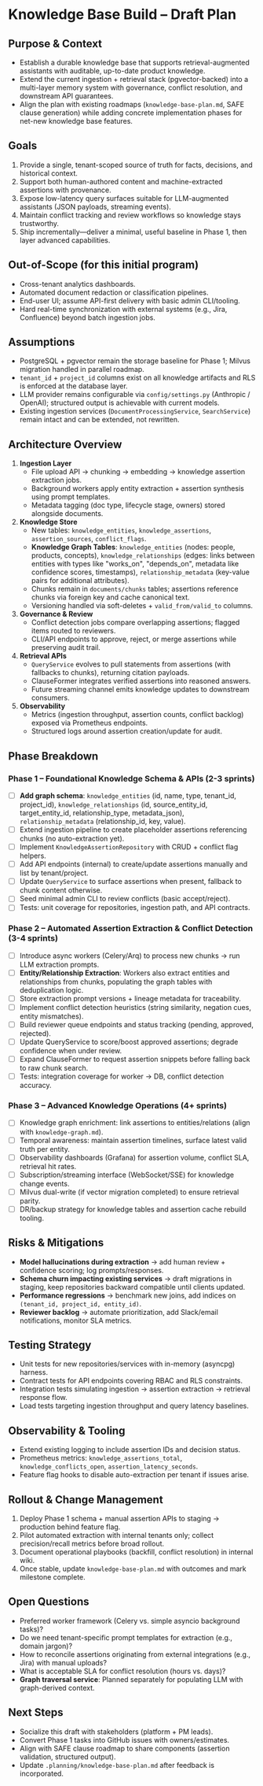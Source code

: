 # Knowledge Base Build – Draft Plan

## Purpose & Context
- Establish a durable knowledge base that supports retrieval-augmented assistants with auditable, up-to-date product knowledge.
- Extend the current ingestion + retrieval stack (pgvector-backed) into a multi-layer memory system with governance, conflict resolution, and downstream API guarantees.
- Align the plan with existing roadmaps (`knowledge-base-plan.md`, SAFE clause generation) while adding concrete implementation phases for net-new knowledge base features.

## Goals
1. Provide a single, tenant-scoped source of truth for facts, decisions, and historical context.
2. Support both human-authored content and machine-extracted assertions with provenance.
3. Expose low-latency query surfaces suitable for LLM-augmented assistants (JSON payloads, streaming events).
4. Maintain conflict tracking and review workflows so knowledge stays trustworthy.
5. Ship incrementally—deliver a minimal, useful baseline in Phase 1, then layer advanced capabilities.

## Out-of-Scope (for this initial program)
- Cross-tenant analytics dashboards.
- Automated document redaction or classification pipelines.
- End-user UI; assume API-first delivery with basic admin CLI/tooling.
- Hard real-time synchronization with external systems (e.g., Jira, Confluence) beyond batch ingestion jobs.

## Assumptions
- PostgreSQL + pgvector remain the storage baseline for Phase 1; Milvus migration handled in parallel roadmap.
- `tenant_id` + `project_id` columns exist on all knowledge artifacts and RLS is enforced at the database layer.
- LLM provider remains configurable via `config/settings.py` (Anthropic / OpenAI); structured output is achievable with current models.
- Existing ingestion services (`DocumentProcessingService`, `SearchService`) remain intact and can be extended, not rewritten.

## Architecture Overview
1. **Ingestion Layer**
   - File upload API → chunking → embedding → knowledge assertion extraction jobs.
   - Background workers apply entity extraction + assertion synthesis using prompt templates.
   - Metadata tagging (doc type, lifecycle stage, owners) stored alongside documents.
2. **Knowledge Store**
   - New tables: `knowledge_entities`, `knowledge_assertions`, `assertion_sources`, `conflict_flags`.
   - **Knowledge Graph Tables**: `knowledge_entities` (nodes: people, products, concepts), `knowledge_relationships` (edges: links between entities with types like "works_on", "depends_on", metadata like confidence scores, timestamps), `relationship_metadata` (key-value pairs for additional attributes).
   - Chunks remain in `documents/chunks` tables; assertions reference chunks via foreign key and cache canonical text.
   - Versioning handled via soft-deletes + `valid_from/valid_to` columns.
3. **Governance & Review**
   - Conflict detection jobs compare overlapping assertions; flagged items routed to reviewers.
   - CLI/API endpoints to approve, reject, or merge assertions while preserving audit trail.
4. **Retrieval APIs**
   - `QueryService` evolves to pull statements from assertions (with fallbacks to chunks), returning citation payloads.
   - ClauseFormer integrates verified assertions into reasoned answers.
   - Future streaming channel emits knowledge updates to downstream consumers.
5. **Observability**
   - Metrics (ingestion throughput, assertion counts, conflict backlog) exposed via Prometheus endpoints.
   - Structured logs around assertion creation/update for audit.

## Phase Breakdown

### Phase 1 – Foundational Knowledge Schema & APIs (2-3 sprints)
- [ ] **Add graph schema**: `knowledge_entities` (id, name, type, tenant_id, project_id), `knowledge_relationships` (id, source_entity_id, target_entity_id, relationship_type, metadata_json), `relationship_metadata` (relationship_id, key, value).
- [ ] Extend ingestion pipeline to create placeholder assertions referencing chunks (no auto-extraction yet).
- [ ] Implement `KnowledgeAssertionRepository` with CRUD + conflict flag helpers.
- [ ] Add API endpoints (internal) to create/update assertions manually and list by tenant/project.
- [ ] Update `QueryService` to surface assertions when present, fallback to chunk content otherwise.
- [ ] Seed minimal admin CLI to review conflicts (basic accept/reject).
- [ ] Tests: unit coverage for repositories, ingestion path, and API contracts.

### Phase 2 – Automated Assertion Extraction & Conflict Detection (3-4 sprints)
- [ ] Introduce async workers (Celery/Arq) to process new chunks → run LLM extraction prompts.
- [ ] **Entity/Relationship Extraction**: Workers also extract entities and relationships from chunks, populating the graph tables with deduplication logic.
- [ ] Store extraction prompt versions + lineage metadata for traceability.
- [ ] Implement conflict detection heuristics (string similarity, negation cues, entity mismatches).
- [ ] Build reviewer queue endpoints and status tracking (pending, approved, rejected).
- [ ] Update QueryService to score/boost approved assertions; degrade confidence when under review.
- [ ] Expand ClauseFormer to request assertion snippets before falling back to raw chunk search.
- [ ] Tests: integration coverage for worker → DB, conflict detection accuracy.

### Phase 3 – Advanced Knowledge Operations (4+ sprints)
- [ ] Knowledge graph enrichment: link assertions to entities/relations (align with `knowledge-graph.md`).
- [ ] Temporal awareness: maintain assertion timelines, surface latest valid truth per entity.
- [ ] Observability dashboards (Grafana) for assertion volume, conflict SLA, retrieval hit rates.
- [ ] Subscription/streaming interface (WebSocket/SSE) for knowledge change events.
- [ ] Milvus dual-write (if vector migration completed) to ensure retrieval parity.
- [ ] DR/backup strategy for knowledge tables and assertion cache rebuild tooling.

## Risks & Mitigations
- **Model hallucinations during extraction** → add human review + confidence scoring; log prompts/responses.
- **Schema churn impacting existing services** → draft migrations in staging, keep repositories backward compatible until clients updated.
- **Performance regressions** → benchmark new joins, add indices on `(tenant_id, project_id, entity_id)`.
- **Reviewer backlog** → automate prioritization, add Slack/email notifications, monitor SLA metrics.

## Testing Strategy
- Unit tests for new repositories/services with in-memory (asyncpg) harness.
- Contract tests for API endpoints covering RBAC and RLS constraints.
- Integration tests simulating ingestion → assertion extraction → retrieval response flow.
- Load tests targeting ingestion throughput and query latency baselines.

## Observability & Tooling
- Extend existing logging to include assertion IDs and decision status.
- Prometheus metrics: `knowledge_assertions_total`, `knowledge_conflicts_open`, `assertion_latency_seconds`.
- Feature flag hooks to disable auto-extraction per tenant if issues arise.

## Rollout & Change Management
1. Deploy Phase 1 schema + manual assertion APIs to staging → production behind feature flag.
2. Pilot automated extraction with internal tenants only; collect precision/recall metrics before broad rollout.
3. Document operational playbooks (backfill, conflict resolution) in internal wiki.
4. Once stable, update `knowledge-base-plan.md` with outcomes and mark milestone complete.

## Open Questions
- Preferred worker framework (Celery vs. simple asyncio background tasks)?
- Do we need tenant-specific prompt templates for extraction (e.g., domain jargon)?
- How to reconcile assertions originating from external integrations (e.g., Jira) with manual uploads?
- What is acceptable SLA for conflict resolution (hours vs. days)?
- **Graph traversal service**: Planned separately for populating LLM with graph-derived context.

## Next Steps
- Socialize this draft with stakeholders (platform + PM leads).
- Convert Phase 1 tasks into GitHub issues with owners/estimates.
- Align with SAFE clause roadmap to share components (assertion validation, structured output).
- Update `.planning/knowledge-base-plan.md` after feedback is incorporated.
